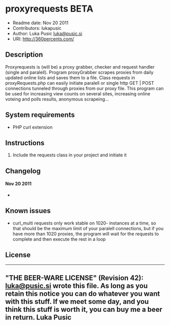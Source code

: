 # proxyrequests BETA

* Readme date: Nov 20 2011
* Contributors: lukapusic
* Author: Luka Pusic <luka@pusic.si>
* URI: http://360percents.com/

## Description
Proxyrequests is (will be) a proxy grabber, checker and request handler (single and paralell). Program proxyGrabber scrapes proxies from daily updated online lists and saves them to a file. Class requests in proxyRequests.php can easily initiate paralell or single http GET | POST connections tunneled through proxies from our proxy file. This program can be used for increasing view counts on several sites, increasing online voteing and polls results, anonymous scrapeing...


## System requirements
* PHP curl extension

## Instructions
1. Include the requests class in your project and initiate it

## Changelog

#### Nov 20 2011
* 

## Known issues
* curl_multi requests only work stable on 1020- instances at a time, so that should be the maximum limit of your paralell connections, but if you have more than 1020 proxies, the program will wait for the requests to complete and then execute the rest in a loop

## License
 ----------------------------------------------------------------------------
 "THE BEER-WARE LICENSE" (Revision 42):
 <luka@pusic.si> wrote this file. As long as you retain this notice you
 can do whatever you want with this stuff. If we meet some day, and you think
 this stuff is worth it, you can buy me a beer in return. Luka Pusic
 ----------------------------------------------------------------------------

